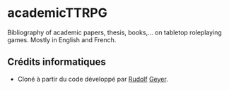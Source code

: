# academicTTRPG
 Bibliography of academic papers, thesis, books,... on tabletop roleplaying games. Mostly in English and French. 


## Crédits informatiques 

- Cloné à partir du code développé par [Rudolf](https://lwcvl.github.io/RudolfGeyerCatalog/) [Geyer](https://digitalorientalist.com/2020/12/18/turning-a-zotero-bibliography-into-an-online-browsable-catalog/). 